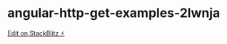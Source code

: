 # angular-http-get-examples-2lwnja

[Edit on StackBlitz ⚡️](https://stackblitz.com/edit/angular-http-get-examples-2lwnja)